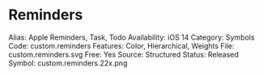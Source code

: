 # Reminders

Alias: Apple Reminders, Task, Todo
Availability: iOS 14
Category: Symbols
Code: custom.reminders
Features: Color, Hierarchical, Weights
File: custom.reminders.svg
Free: Yes
Source: Structured
Status: Released
Symbol: custom.reminders.22x.png